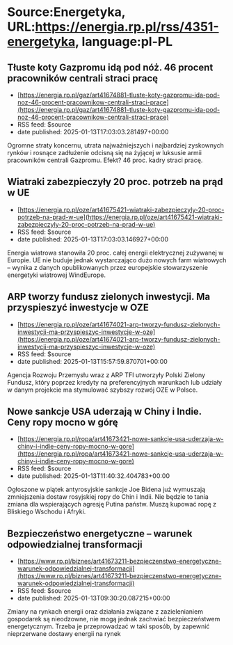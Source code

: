 # Source:Energetyka, URL:https://energia.rp.pl/rss/4351-energetyka, language:pl-PL

## Tłuste koty Gazpromu idą pod nóż. 46 procent pracowników centrali straci pracę
 - [https://energia.rp.pl/gaz/art41674881-tluste-koty-gazpromu-ida-pod-noz-46-procent-pracownikow-centrali-straci-prace](https://energia.rp.pl/gaz/art41674881-tluste-koty-gazpromu-ida-pod-noz-46-procent-pracownikow-centrali-straci-prace)
 - RSS feed: $source
 - date published: 2025-01-13T17:03:03.281497+00:00

Ogromne straty koncernu, utrata najważniejszych i najbardziej zyskownych rynków i rosnące zadłużenie odcisną się na żyjącej w luksusie armii pracowników centrali Gazpromu. Efekt? 46 proc. kadry straci pracę.

## Wiatraki zabezpieczyły 20 proc. potrzeb na prąd w UE
 - [https://energia.rp.pl/oze/art41675421-wiatraki-zabezpieczyly-20-proc-potrzeb-na-prad-w-ue](https://energia.rp.pl/oze/art41675421-wiatraki-zabezpieczyly-20-proc-potrzeb-na-prad-w-ue)
 - RSS feed: $source
 - date published: 2025-01-13T17:03:03.146927+00:00

Energia wiatrowa stanowiła 20 proc. całej energii elektrycznej zużywanej w Europie. UE nie buduje jednak wystarczająco dużo nowych farm wiatrowych – wynika z danych opublikowanych przez europejskie stowarzyszenie energetyki wiatrowej WindEurope.

## ARP tworzy fundusz zielonych inwestycji. Ma przyspieszyć inwestycje w OZE
 - [https://energia.rp.pl/oze/art41674021-arp-tworzy-fundusz-zielonych-inwestycji-ma-przyspieszyc-inwestycje-w-oze](https://energia.rp.pl/oze/art41674021-arp-tworzy-fundusz-zielonych-inwestycji-ma-przyspieszyc-inwestycje-w-oze)
 - RSS feed: $source
 - date published: 2025-01-13T15:57:59.870701+00:00

Agencja Rozwoju Przemysłu wraz z ARP TFI utworzyły Polski Zielony Fundusz, który poprzez kredyty na preferencyjnych warunkach lub udziały w danym projekcie ma stymulować szybszy rozwój OZE w Polsce.

## Nowe sankcje USA uderzają w Chiny i Indie. Ceny ropy mocno w górę
 - [https://energia.rp.pl/ropa/art41673421-nowe-sankcje-usa-uderzaja-w-chiny-i-indie-ceny-ropy-mocno-w-gore](https://energia.rp.pl/ropa/art41673421-nowe-sankcje-usa-uderzaja-w-chiny-i-indie-ceny-ropy-mocno-w-gore)
 - RSS feed: $source
 - date published: 2025-01-13T11:40:32.404783+00:00

Ogłoszone w piątek antyrosyjskie sankcje Joe Bidena już wymuszają zmniejszenia dostaw rosyjskiej ropy do Chin i Indii. Nie będzie to tania zmiana dla wspierających agresję Putina państw. Muszą kupować ropę z Bliskiego Wschodu i Afryki.

## Bezpieczeństwo energetyczne – warunek odpowiedzialnej transformacji
 - [https://www.rp.pl/biznes/art41673211-bezpieczenstwo-energetyczne-warunek-odpowiedzialnej-transformacji](https://www.rp.pl/biznes/art41673211-bezpieczenstwo-energetyczne-warunek-odpowiedzialnej-transformacji)
 - RSS feed: $source
 - date published: 2025-01-13T09:30:20.087215+00:00

Zmiany na rynkach energii oraz działania związane z zazielenianiem gospodarek są nieodzowne, nie mogą jednak zachwiać bezpieczeństwem energetycznym. Trzeba je przeprowadzać w taki sposób, by zapewnić nieprzerwane dostawy energii na rynek

